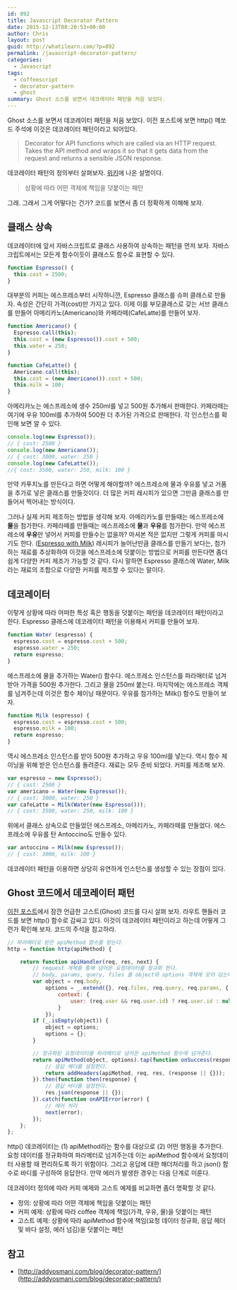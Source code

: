 ```yaml
---
id: 892
title: Javascript Decorator Pattern
date: 2015-12-13T08:20:53+00:00
author: Chris
layout: post
guid: http://whatilearn.com/?p=892
permalink: /javascript-decorator-pattern/
categories:
  - Javascript
tags:
  - coffeescript
  - decorator-pattern
  - ghost
summary: Ghost 소스를 보면서 데코레이터 패턴을 처음 보았다.
---
```

Ghost 소스를 보면서 데코레이터 패턴을 처음 보았다. 이전 포스트에 보면 http() 메쏘드 주석에 이것은 데코레이터 패턴이라고 되어있다.

> Decorator for API functions which are called via an HTTP request. Takes the API method and wraps it so that it gets data from the request and returns a sensible JSON response.

데코레이터 패턴의 정의부터 살펴보자. [위키](https://ko.wikipedia.org/wiki/%EB%8D%B0%EC%BD%94%EB%A0%88%EC%9D%B4%ED%84%B0_%ED%8C%A8%ED%84%B4)에 나온 설명이다. 

> 상황에 따라 어떤 객체에 책임을 덧붙이는 패턴 

그래. 그래서 그게 어떻다는 건가? 코드를 보면서 좀 더 정확하게 이해해 보자.


## 클래스 상속

데코레이터에 앞서 자바스크립트로 클래스 사용하여 상속하는 패턴을 먼저 보자. 자바스크립트에서는 모든게 함수이듯이 클래스도 함수로 표현할 수 있다.

```javascript
function Espresso() {
  this.cost = 2500;
}
```

대부분의 커피는 에스프레소부터 시작하니깐, Espresso 클래스를 슈퍼 클래스로 만들자. 속성은 간단히 가격(cost)만 가지고 있다. 이제 이를 부모클래스로 갖는 서브 클래스를 만들어 아메리카노(Americano)와 카페라떼(CafeLatte)를 만들어 보자.

```javascript
function Americano() {
  Espresso.call(this);
  this.cost = (new Espresso()).cost + 500;
  this.water = 250;
}

function CafeLatte() {
  Americano.call(this);
  this.cost = (new Americano()).cost + 500;
  this.milk = 100;
}
```

아메리카노는 에스프레소에 생수 250ml를 넣고 500원 추가해서 판매한다. 카페라떼는 여기에 우유 100ml를 추가하여 500원 더 추가된 가격으로 판매한다. 각 인스턴스를 확인해 보면 알 수 있다.

```javascript
console.log(new Espresso());
// { cost: 2500 }
console.log(new Americano());
// { cost: 3000, water: 250 }
console.log(new CafeLatte());
//{ cost: 3500, water: 250, milk: 100 }
```

만약 카푸치노를 만든다고 하면 어떻게 해야할까? 에스프레소에 물과 우유를 넣고 거품을 추가로 넣은 클래스를 만들것이다. 더 많은 커피 레시피가 있으면 그만큼 클래스를 만들어서 찍어내는 방식이다. 

그러나 실제 커피 제조하는 방법을 생각해 보자. 아메리카노를 만들때는 에스프레소에 **물**을 첨가한다. 카페라떼를 만들때는 에스프레소에 **물**과 **우유**를 첨가한다. 만약 에스프레소에 **우유**만 넣어서 커피를 만들수는 없을까? 마셔본 적은 없지만 그렇게 커피를 마시기도 한다. ([Espresso with Milk](https://en.wikipedia.org/wiki/List_of_coffee_drinks#Espresso_with_milk)) 레시피가 늘어난만큼 클래스를 만들기 보다는, 첨가하는 재료를 추상화하여 이것을 에스프레소에 덧붙이는 방법으로 커피를 만든다면 좀더 쉽게 다양한 커피 제조가 가능할 것 같다. 다시 말하면 Espresso 클래스에 Water, Milk라는 재료의 조합으로 다양한 커피를 제조할 수 있다는 말이다. 


## 데코레이터 

이렇게 상황에 따라 어떠한 특성 혹은 행동을 덧붙이는 패턴을 데코레이터 패턴이라고 한다. Espresso 클래스에 데코레이터 패턴을 이용해서 커피를 만들어 보자.

```javascript
function Water (espresso) {
  espresso.cost = espresso.cost + 500;
  espresso.water = 250;
  return espresso;
}
```

에스프레소에 물을 추가하는 Water() 함수다. 에스프레소 인스턴스를 파라매터로 넘겨받아 가격을 500원 추가한다. 그리고 물을 250ml 붙는다. 마지막에는 에스프레소 객체를 넘겨주는데 이것은 함수 체이닝 때문이다. 우유를 첨가하는 Milk() 함수도 만들어 보자.

```javascript
function Milk (espresso) {
  espresso.cost = espresso.cost + 500;
  espresso.milk = 100;
  return espresso;
}
```

역시 에스프레소 인스턴스를 받아 500원 추가하고 우유 100ml를 넣는다. 역시 함수 체이닝을 위해 받은 인스턴스를 돌려준다. 재료는 모두 준비 되었다. 커피를 제조해 보자.

```javascript
var espresso = new Espresso();
// { cost: 2500 }
var americano = Water(new Espresso());
// { cost: 3000, water: 250 }
var cafeLatte = Milk(Water(new Espresso()));
// { cost: 3500, water: 250, milk: 100 }
```

위에서 클래스 상속으로 만들었던 에스프레소, 아메리카노, 카페라떼를 만들었다. 에스프레소에 우유를 탄 Antoccino도 만들수 있다.

```javascript
var antoccino = Milk(new Espresso());
// { cost: 3000, milk: 100 }
```

데코레이터 패턴을 이용하면 상당히 유연하게 인스턴스를 생성할 수 있는 장점이 있다.


## Ghost 코드에서 데코레이터 패턴

<a href="http://whatilearn.com/ghost-%eb%9d%bc%ec%9a%b0%ed%8c%85-%eb%a1%9c%ec%a7%81-%eb%b6%84%ec%84%9d/">이전 포스트</a>에서 잠깐 언급한 고스트(Ghost) 코드를 다시 살펴 보자. 라우트 핸들러 코드를 보면 http() 함수로 감싸고 있다. 이것이 데코레이터 패턴이라고 하는데 어떻게 그런가 확인해 보자. 코드의 주석을 참고하라.

```javascript
// 파라매터로 받은 apiMethod 함수를 받는다.
http = function http(apiMethod) {

    return function apiHandler(req, res, next) {
        // request 개체를 통해 넘어온 요청데이터를 정규화 한다. 
        // body, params, query, files 를 object와 options 객체에 모아 담는다.
        var object = req.body,
            options = _.extend({}, req.files, req.query, req.params, {
                context: {
                    user: (req.user && req.user.id) ? req.user.id : null
                }
            });
        if (_.isEmpty(object)) {
            object = options;
            options = {};
        }

        // 정규화된 요청데이터를 파라메터로 넘어온 apiMethod 함수에 넘겨준다.
        return apiMethod(object, options).tap(function onSuccess(response) {
            // 응답 헤더를 설정한다.
            return addHeaders(apiMethod, req, res, (response || {}));
        }).then(function then(response) {
            // 응답 바디를 설정한다.
            res.json(response || {});
        }).catch(function onAPIError(error) {
            // 에러 처리
            next(error);
        });
    };
};
```

http() 데코레이터는 (1) apiMethod라는 함수를 대상으로 (2) 어떤 행동을 추가한다. 요청 데이터를 정규화하여 파라메터로 넘겨주는데 이는 apiMethod 함수에서 요청데이터 사용할 때 편리하도록 하기 위함이다. 그리고 응답에 대한 해더처리를 하고 json() 함수로 바디를 구성하여 응답한다. 만약 에러가 발생한 경우는 다음 단계로 미룬다.

데코레이터 정의에 따라 커피 예제와 고스트 예제를 비교하면 좀더 명확할 것 같다.

* 정의: 상황에 따라 어떤 객체에 책임을 덧붙이는 패턴 
* 커피 예제: 상황에 따라 coffee 객체에 책임(가격, 우유, 물)을 덧붙이는 패턴
* 고스트 예제: 상황에 따라 apiMethod 함수에 책임(요청 데이터 정규화, 응답 헤더 및 바다 설정, 에러 넘김)을 덧붙이는 패턴


## 참고

* [http://addyosmani.com/blog/decorator-pattern/](http://addyosmani.com/blog/decorator-pattern/)
